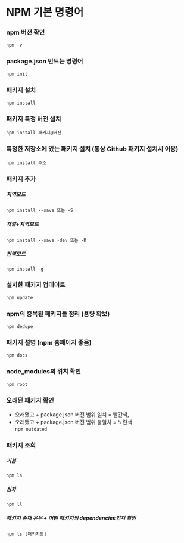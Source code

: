 # NPM 기본 명령어

### npm 버전 확인
```npm -v```

### package.json 만드는 명령어
```npm init```

### 패키지 설치
```npm install```

### 패키지 특정 버전 설치
```npm install 패키지@버전```

### 특정한 저장소에 있는 패키지 설치 (통상 Github 패키지 설치시 이용)
```npm install 주소```

### 패키지 추가
##### 지역모드
```npm install --save 또는 -S```
##### 개발+지역모드
```npm install --save -dev 또는 -D```
##### 전역모드
```npm install -g```

### 설치한 패키지 업데이트
```npm update```

### npm의 중복된 패키지들 정리 (용량 확보)
```npm dedupe```

### 패키지 설명 (npm 홈페이지 좋음)
```npm docs```

### node_modules의 위치 확인
```npm root```

### 오래된 패키지 확인
- 오래됐고 + package.json 버전 범위 일치 = 빨간색,
- 오래됐고 + package.json 버전 범위 불일치 = 노란색</br>
```npm outdated```

### 패키지 조회
##### 기본
```npm ls```
##### 심화
```npm ll```
##### 패키지 존재 유무 + 어떤 패키지의 dependencies인지 확인
```npm ls [패키지명]```

